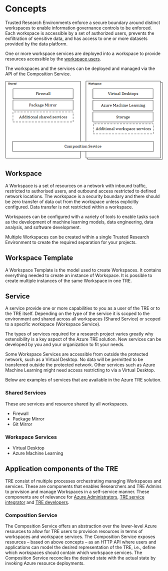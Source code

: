 # Concepts

Trusted Research Environments enforce a secure boundary around distinct workspaces to enable information governance controls to be enforced. Each workspace is accessible by a set of authorized users, prevents the exfiltration of sensitive data, and has access to one or more datasets provided by the data platform.

One or more workspace services are deployed into a workspace to provide resources accessible by the [workspace users](./user-roles.md).

The workspaces and the services can be deployed and managed via the API of the Composition Service.

![Concepts](./assets/treconcepts.png)

## Workspace

A Workspace is a set of resources on a network with inbound traffic, restricted to authorised users, and outbound access restricted to defined network locations. The workspace is a security boundary and there should be zero transfer of data out from the workspace unless explicitly configured. Data transfer is not restricted within a workspace.

Workspaces can be configured with a variety of tools to enable tasks such as the development of machine learning models, data engineering, data analysis, and software development.

Multiple Workspaces can be created within a single Trusted Research Environment to create the required separation for your projects.

## Workspace Template

A Workspace Template is the model used to create Workspaces. It contains everything needed to create an instance of Workspace.
It is possible to create multiple instances of the same Workspace in one TRE.

## Service

A service provide one or more capabilities to you as a user of the TRE or to the TRE itself.  Depending on the type of the service it is scoped to the environment and shared across all workspaces (Shared Service) or scoped to a specific workspace (Workspace Service).

The types of services required for a research project varies greatly why extensibility is a key aspect of the Azure TRE solution. New services can be developed by you and your organization to fit your needs.

Some Workspace Services are accessible from outside the protected network, such as a Virtual Desktop. No data will be permitted to be transferred outside the protected network. Other services such as Azure Machine Learning might need access restricting to via a Virtual Desktop.

Below are examples of services that are available in the Azure TRE solution.

### Shared Services

These are services and resource shared by all workspaces.

- Firewall
- Package Mirror
- Git Mirror

### Workspace Services

- Virtual Desktop
- Azure Machine Learning

## Application components of the TRE

TRE consist of multiple processes orchestrating managing Workspaces and services. These are components that enables Researchers and TRE Admins to provision and manage Workspaces in a self-service manner. These components are of relevance for [Azure Administrators](./user-roles.md#Azure-administrator), [TRE service integrator](./user-roles.md#TRE-service-integrator) and [TRE developers](./user-roles.md#Azure-TRE-developer).

### Composition Service

The Composition Service offers an abstraction over the lower-level Azure resources to allow for TRE users to provision resources in terms of workspaces and workspace services. The Composition Service exposes resources – based on above concepts – as an HTTP API where users and applications can model the desired representation of the TRE, i.e., define which workspaces should contain which workspace services.
The Composition Service reconciles the desired state with the actual state by invoking Azure resource deployments.
